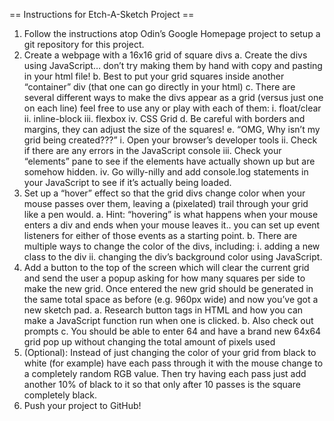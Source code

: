 == Instructions for Etch-A-Sketch Project ==

1. Follow the instructions atop Odin’s Google Homepage project to setup a git repository for this project.
2. Create a webpage with a 16x16 grid of square divs
    a. Create the divs using JavaScript… don’t try making them by hand with copy and pasting in your html file!
    b. Best to put your grid squares inside another “container” div (that one can go directly in your html)
    c. There are several different ways to make the divs appear as a grid (versus just one on each line) feel free to use any or play with each of them:
        i.   float/clear
        ii.  inline-block
        iii. flexbox
        iv.  CSS Grid
    d. Be careful with borders and margins, they can adjust the size of the squares!
    e. “OMG, Why isn’t my grid being created???”
        i.   Open your browser’s developer tools
        ii.  Check if there are any errors in the JavaScript console
        iii. Check your “elements” pane to see if the elements have actually shown up but are somehow hidden.
        iv.  Go willy-nilly and add console.log statements in your JavaScript to see if it’s actually being loaded.
3. Set up a “hover” effect so that the grid divs change color when your mouse passes over them, leaving a (pixelated) trail through your grid like a pen would.
    a. Hint: “hovering” is what happens when your mouse enters a div and ends when your mouse leaves it.. you can set up event listeners for either of those events as a starting point.
    b. There are multiple ways to change the color of the divs, including:
        i.  adding a new class to the div
        ii. changing the div’s background color using JavaScript.
4. Add a button to the top of the screen which will clear the current grid and send the user a popup asking for how many squares per side to make the new grid. Once entered the new grid should be generated in the same total space as before (e.g. 960px wide) and now you’ve got a new sketch pad.
    a. Research button tags in HTML and how you can make a JavaScript function run when one is clicked.
    b. Also check out prompts
    c. You should be able to enter 64 and have a brand new 64x64 grid pop up without changing the total amount of pixels used
5. (Optional): Instead of just changing the color of your grid from black to white (for example) have each pass through it with the mouse change to a completely random RGB value. Then try having each pass just add another 10% of black to it so that only after 10 passes is the square completely black.
6. Push your project to GitHub!

